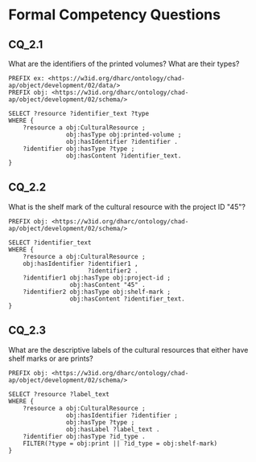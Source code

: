# Formal Competency Questions
## CQ_2.1
What are the identifiers of the printed volumes? What are their types?

```SPARQL
PREFIX ex: <https://w3id.org/dharc/ontology/chad-ap/object/development/02/data/>
PREFIX obj: <https://w3id.org/dharc/ontology/chad-ap/object/development/02/schema/>

SELECT ?resource ?identifier_text ?type
WHERE {
    ?resource a obj:CulturalResource ;
                obj:hasType obj:printed-volume ;
                obj:hasIdentifier ?identifier .
    ?identifier obj:hasType ?type ;
                obj:hasContent ?identifier_text.
}
```
## CQ_2.2
What is the shelf mark of the cultural resource with the project ID "45"?

```SPARQL
PREFIX obj: <https://w3id.org/dharc/ontology/chad-ap/object/development/02/schema/>

SELECT ?identifier_text
WHERE {
    ?resource a obj:CulturalResource ;
    obj:hasIdentifier ?identifier1 ,
                      ?identifier2 .
    ?identifier1 obj:hasType obj:project-id ;
                 obj:hasContent "45" .
    ?identifier2 obj:hasType obj:shelf-mark ;
                 obj:hasContent ?identifier_text.
}
```

## CQ_2.3
What are the descriptive labels of the cultural resources that either have shelf marks or are prints?

```SPARQL
PREFIX obj: <https://w3id.org/dharc/ontology/chad-ap/object/development/02/schema/>

SELECT ?resource ?label_text
WHERE {
    ?resource a obj:CulturalResource ;
                obj:hasIdentifier ?identifier ;
                obj:hasType ?type ;
                obj:hasLabel ?label_text .
    ?identifier obj:hasType ?id_type .
    FILTER(?type = obj:print || ?id_type = obj:shelf-mark)
}
```
